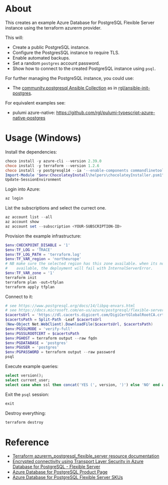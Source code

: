 # About

This creates an example Azure Database for PostgreSQL Flexible Server instance using the terraform azurerm provider.

This will:

* Create a public PostgreSQL instance.
* Configure the PostgresSQL instance to require TLS.
* Enable automated backups.
* Set a random `postgres` account password.
* Show how to connect to the created PostgreSQL instance using `psql`.

For further managing the PostgreSQL instance, you could use:

* The [community.postgresql Ansible Collection](https://galaxy.ansible.com/community/postgresql) as in [rgl/ansible-init-postgres](https://github.com/rgl/ansible-init-postgres).

For equivalent examples see:

* pulumi azure-native: https://github.com/rgl/pulumi-typescript-azure-native-postgres

# Usage (Windows)

Install the dependencies:

```powershell
choco install -y azure-cli --version 2.39.0
choco install -y terraform --version 1.2.6
choco install -y postgresql14 --ia '--enable-components commandlinetools'
Import-Module "$env:ChocolateyInstall\helpers\chocolateyInstaller.psm1"
Update-SessionEnvironment
```

Login into Azure:

```powershell
az login
```

List the subscriptions and select the currect one.

```powershell
az account list --all
az account show
az account set --subscription <YOUR-SUBSCRIPTION-ID>
```

Provision the example infrastructure:

```powershell
$env:CHECKPOINT_DISABLE = '1'
$env:TF_LOG = 'TRACE'
$env:TF_LOG_PATH = 'terraform.log'
$env:TF_VAR_region = 'northeurope'
# NB make sure the selected region has this zone available. when its not
#    available, the deployment will fail with InternalServerError.
$env:TF_VAR_zone = '1'
terraform init
terraform plan -out=tfplan
terraform apply tfplan
```

Connect to it:

```powershell
# see https://www.postgresql.org/docs/14/libpq-envars.html
# see https://docs.microsoft.com/en-us/azure/postgresql/flexible-server/how-to-connect-tls-ssl
$cacertsUrl = 'https://dl.cacerts.digicert.com/DigiCertGlobalRootCA.crt.pem'
$cacertsPath = Split-Path -Leaf $cacertsUrl
(New-Object Net.WebClient).DownloadFile($cacertsUrl, $cacertsPath)
$env:PGSSLMODE = 'verify-full'
$env:PGSSLROOTCERT = $cacertsPath
$env:PGHOST = terraform output --raw fqdn
$env:PGDATABASE = 'postgres'
$env:PGUSER = 'postgres'
$env:PGPASSWORD = terraform output --raw password
psql
```

Execute example queries:

```sql
select version();
select current_user;
select case when ssl then concat('YES (', version, ')') else 'NO' end as ssl from pg_stat_ssl where pid=pg_backend_pid();
```

Exit the `psql` session:

```sql
exit
```

Destroy everything:

```powershell
terraform destroy
```

# Reference

* [Terraform azurerm_postgresql_flexible_server resource documentation](https://registry.terraform.io/providers/hashicorp/azurerm/latest/docs/resources/postgresql_flexible_server)
* [Encrypted connectivity using Transport Layer Security in Azure Database for PostgreSQL - Flexible Server](https://docs.microsoft.com/en-us/azure/postgresql/flexible-server/how-to-connect-tls-ssl)
* [Azure Database for PostgreSQL Product Page](https://azure.microsoft.com/en-us/services/postgresql/)
* [Azure Database for PostgreSQL Flexible Server SKUs](https://docs.microsoft.com/en-us/azure/templates/microsoft.dbforpostgresql/2021-06-01/flexibleservers#sku)
